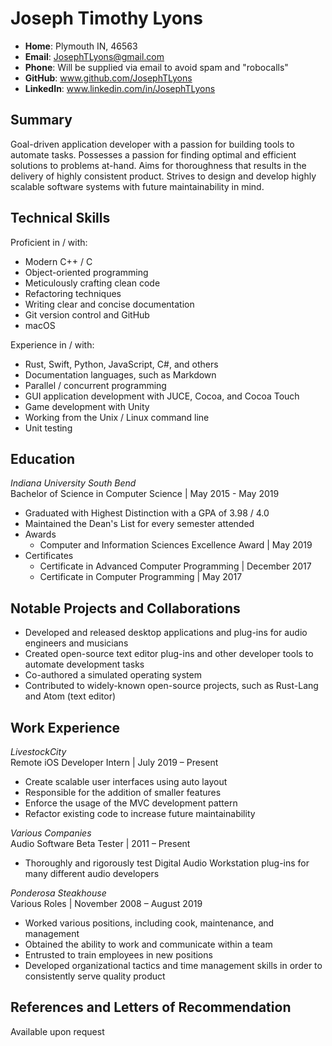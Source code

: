 # Joseph Timothy Lyons

- **Home**: Plymouth IN, 46563
- **Email**: JosephTLyons@gmail.com
- **Phone**: Will be supplied via email to avoid spam and "robocalls"
- **GitHub**: www.github.com/JosephTLyons
- **LinkedIn**: www.linkedin.com/in/JosephTLyons

## Summary

Goal-driven application developer with a passion for building tools to automate
tasks.  Possesses a passion for finding optimal and efficient solutions to
problems at-hand.  Aims for thoroughness that results in the delivery of highly
consistent product.  Strives to design and develop highly scalable software
systems with future maintainability in mind.

## Technical Skills

Proficient in / with:
- Modern C++ / C
- Object-oriented programming
- Meticulously crafting clean code
- Refactoring techniques
- Writing clear and concise documentation
- Git version control and GitHub
- macOS

Experience in / with:
- Rust, Swift, Python, JavaScript, C#, and others
- Documentation languages, such as Markdown
- Parallel / concurrent programming
- GUI application development with JUCE, Cocoa, and Cocoa Touch
- Game development with Unity
- Working from the Unix / Linux command line
- Unit testing

## Education

*Indiana University South Bend* \
Bachelor of Science in Computer Science | May 2015 - May 2019
- Graduated with Highest Distinction with a GPA of 3.98 / 4.0
- Maintained the Dean's List for every semester attended
- Awards
    - Computer and Information Sciences Excellence Award | May 2019
- Certificates
    - Certificate in Advanced Computer Programming | December 2017
    - Certificate in Computer Programming | May 2017

## Notable Projects and Collaborations

- Developed and released desktop applications and plug-ins for audio engineers
  and musicians
- Created open-source text editor plug-ins and other developer tools to automate
  development tasks
- Co-authored a simulated operating system
- Contributed to widely-known open-source projects, such as Rust-Lang and Atom
  (text editor)

## Work Experience

*LivestockCity* \
Remote iOS Developer Intern | July 2019 – Present
- Create scalable user interfaces using auto layout
- Responsible for the addition of smaller features
- Enforce the usage of the MVC development pattern
- Refactor existing code to increase future maintainability

*Various Companies* \
Audio Software Beta Tester | 2011 – Present
- Thoroughly and rigorously test Digital Audio Workstation plug-ins for many
  different audio developers

*Ponderosa Steakhouse* \
Various Roles | November 2008 – August 2019
- Worked various positions, including cook, maintenance, and management
- Obtained the ability to work and communicate within a team
- Entrusted to train employees in new positions
- Developed organizational tactics and time management skills in order to
  consistently serve quality product

## References and Letters of Recommendation

Available upon request
